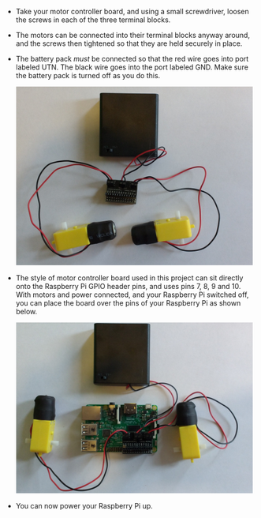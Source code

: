 - Take your motor controller board, and using a small screwdriver, loosen the screws in each of the three terminal blocks.

- The motors can be connected into their terminal blocks anyway around, and the screws then tightened so that they are held securely in place.

- The battery pack *must* be connected so that the red wire goes into port labeled UTN. The black wire goes into the port labeled GND. Make sure the battery pack is turned off as you do this.

	![Board connected to power and motors](images/connect1.jpg)

- The style of motor controller board used in this project can sit directly onto the Raspberry Pi GPIO header pins, and uses pins 7, 8, 9 and 10. With motors and power connected, and your Raspberry Pi switched off, you can place the board over the pins of your Raspberry Pi as shown below.

	![Board connected to Raspberry Pi](images/connect2.jpg)

- You can now power your Raspberry Pi up.
